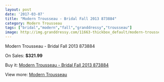```yaml
---
layout: post
date: '2017-03-07'
title: "Modern Trousseau - Bridal Fall 2013 873884"
category: Modern Trousseau
tags: ["bridal","modern","fall","granddressy","trousseau"]
image: http://img.granddressy.com/11663-thickbox_default/modern-trousseau-bridal-fall-2013-873884.jpg
---
```

Modern Trousseau - Bridal Fall 2013 873884

On Sales: **$321.99**
<a href="https://www.granddressy.com/en/modern-trousseau/10758-modern-trousseau-bridal-fall-2013-873884.html"><amp-img layout="responsive" width="600" height="600" src="//img.granddressy.com/11663-thickbox_default/modern-trousseau-bridal-fall-2013-873884.jpg" alt="Modern Trousseau - Bridal Fall 2013 873884 0" /></a>

Buy it: [Modern Trousseau - Bridal Fall 2013 873884](https://www.granddressy.com/en/modern-trousseau/10758-modern-trousseau-bridal-fall-2013-873884.html "Modern Trousseau - Bridal Fall 2013 873884")

View more: [Modern Trousseau](https://www.granddressy.com/en/261-modern-trousseau "Modern Trousseau")